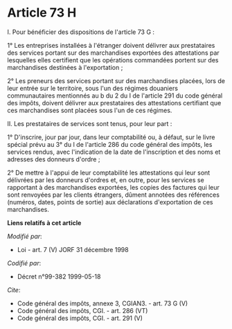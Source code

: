 # Article 73 H

I. Pour bénéficier des dispositions de l'article 73 G : 

1° Les entreprises installées à l'étranger doivent délivrer aux prestataires des services portant sur des marchandises
exportées des attestations par lesquelles elles certifient que les opérations commandées portent sur des marchandises
destinées à l'exportation ; 

2° Les preneurs des services portant sur des marchandises placées, lors de leur entrée sur le territoire, sous l'un des
régimes douaniers communautaires mentionnés au b du 2 du I de l'article 291 du code général des impôts, doivent délivrer aux
prestataires des attestations certifiant que ces marchandises sont placées sous l'un de ces régimes. 

II. Les prestataires de services sont tenus, pour leur part : 

1° D'inscrire, jour par jour, dans leur comptabilité ou, à défaut, sur le livre spécial prévu au 3° du I de l'article 286 du
code général des impôts, les services rendus, avec l'indication de la date de l'inscription et des noms et adresses des
donneurs d'ordre ; 

2° De mettre à l'appui de leur comptabilité les attestations qui leur sont délivrées par les donneurs d'ordres et, en outre,
pour les services se rapportant à des marchandises exportées, les copies des factures qui leur sont renvoyées par les clients
étrangers, dûment annotées des références (numéros, dates, points de sortie) aux déclarations d'exportation de ces
marchandises.

**Liens relatifs à cet article**

_Modifié par_:

  - Loi - art. 7 (V) JORF 31 décembre 1998

_Codifié par_:

  - Décret n°99-382 1999-05-18

_Cite_:

  - Code général des impôts, annexe 3, CGIAN3. - art. 73 G (V)
  - Code général des impôts, CGI. - art. 286 (VT)
  - Code général des impôts, CGI. - art. 291 (V)
